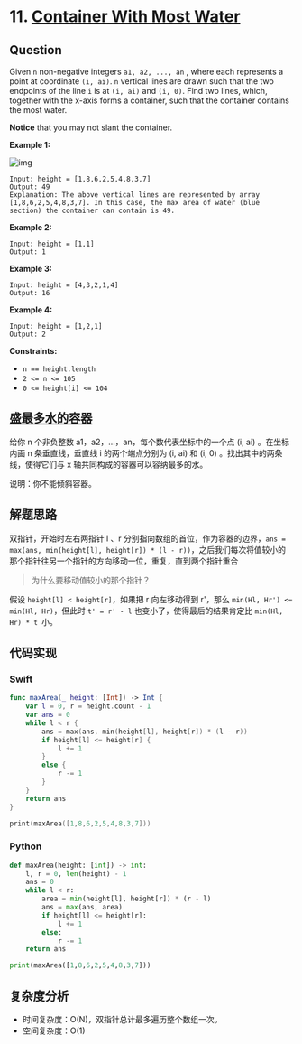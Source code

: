 # 11. [Container With Most Water](https://leetcode.com/problems/container-with-most-water/)

## Question

Given `n` non-negative integers `a1, a2, ..., an` , where each represents a point at coordinate `(i, ai)`. `n` vertical lines are drawn such that the two endpoints of the line `i` is at `(i, ai)` and `(i, 0)`. Find two lines, which, together with the x-axis forms a container, such that the container contains the most water.

**Notice** that you may not slant the container.

**Example 1:**

![img](https://s3-lc-upload.s3.amazonaws.com/uploads/2018/07/17/question_11.jpg)

```
Input: height = [1,8,6,2,5,4,8,3,7]
Output: 49
Explanation: The above vertical lines are represented by array [1,8,6,2,5,4,8,3,7]. In this case, the max area of water (blue section) the container can contain is 49.
```

**Example 2:**

```
Input: height = [1,1]
Output: 1
```

**Example 3:**

```
Input: height = [4,3,2,1,4]
Output: 16
```

**Example 4:**

```
Input: height = [1,2,1]
Output: 2
```

**Constraints:**

- `n == height.length`
- `2 <= n <= 105`
- `0 <= height[i] <= 104`

## [盛最多水的容器](https://leetcode-cn.com/problems/container-with-most-water)

给你 n 个非负整数 a1，a2，...，an，每个数代表坐标中的一个点 (i, ai) 。在坐标内画 n 条垂直线，垂直线 i 的两个端点分别为 (i, ai) 和 (i, 0) 。找出其中的两条线，使得它们与 x 轴共同构成的容器可以容纳最多的水。

说明：你不能倾斜容器。

## 解题思路

双指针，开始时左右两指针 l 、r 分别指向数组的首位，作为容器的边界，`ans = max(ans, min(height[l], height[r]) * (l - r))`，之后我们每次将值较小的那个指针往另一个指针的方向移动一位，重复，直到两个指针重合

> 为什么要移动值较小的那个指针？

假设 `height[l] < height[r]`，如果把 r 向左移动得到 r'，那么 `min(Hl, Hr') <= min(Hl, Hr)`，但此时 `t' = r' - l` 也变小了，使得最后的结果肯定比 `min(Hl, Hr) * t `小。

## 代码实现

### Swift

```swift
func maxArea(_ height: [Int]) -> Int {
    var l = 0, r = height.count - 1
    var ans = 0
    while l < r {
        ans = max(ans, min(height[l], height[r]) * (l - r))
        if height[l] <= height[r] {
            l += 1
        }
        else {
            r -= 1
        }
    }
    return ans
}

print(maxArea([1,8,6,2,5,4,8,3,7]))
```

### Python

```python
def maxArea(height: [int]) -> int:
    l, r = 0, len(height) - 1
    ans = 0
    while l < r:
        area = min(height[l], height[r]) * (r - l)
        ans = max(ans, area)
        if height[l] <= height[r]:
            l += 1
        else:
            r -= 1
    return ans

print(maxArea([1,8,6,2,5,4,8,3,7]))
```

## 复杂度分析

- 时间复杂度：O(N)，双指针总计最多遍历整个数组一次。
- 空间复杂度：O(1)
